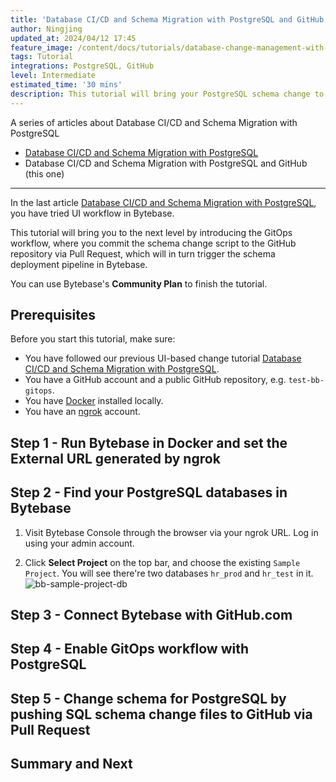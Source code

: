```yaml
---
title: 'Database CI/CD and Schema Migration with PostgreSQL and GitHub'
author: Ningjing
updated_at: 2024/04/12 17:45
feature_image: /content/docs/tutorials/database-change-management-with-postgresql-and-github/feature-image.webp
tags: Tutorial
integrations: PostgreSQL, GitHub
level: Intermediate
estimated_time: '30 mins'
description: This tutorial will bring your PostgreSQL schema change to the next level by introducing the GitOps connector, where you commit schema change script to the GitHub repository via pull request, which will in turn trigger the schema deployment pipeline in Bytebase.
---
```


A series of articles about Database CI/CD and Schema Migration with PostgreSQL

- [Database CI/CD and Schema Migration with PostgreSQL](/docs/tutorials/database-change-management-with-postgresql)
- Database CI/CD and Schema Migration with PostgreSQL and GitHub (this one)

---

In the last article [Database CI/CD and Schema Migration with PostgreSQL](/docs/tutorials/database-change-management-with-postgresql), you have tried UI workflow in Bytebase.

This tutorial will bring you to the next level by introducing the GitOps workflow, where you commit the schema change script to the GitHub repository via Pull Request, which will in turn trigger the schema deployment pipeline in Bytebase.

You can use Bytebase's **Community Plan** to finish the tutorial.

## Prerequisites

Before you start this tutorial, make sure:

- You have followed our previous UI-based change tutorial [Database CI/CD and Schema Migration with PostgreSQL](/docs/tutorials/database-change-management-with-postgresql).
- You have a GitHub account and a public GitHub repository, e.g. `test-bb-gitops`.
- You have [Docker](https://www.docker.com/) installed locally.
- You have an [ngrok](http://ngrok.com) account.

## Step 1 - Run Bytebase in Docker and set the External URL generated by ngrok

<IncludeBlock url="/docs/get-started/install/vcs-with-ngrok"></IncludeBlock>

## Step 2 - Find your PostgreSQL databases in Bytebase

1. Visit Bytebase Console through the browser via your ngrok URL. Log in using your admin account.

1. Click **Select Project** on the top bar, and choose the existing `Sample Project`. You will see there're two databases `hr_prod` and `hr_test` in it.
   ![bb-sample-project-db](/content/docs/tutorials/database-change-management-with-postgresql-and-github/bb-sample-project-db.webp)

## Step 3 - Connect Bytebase with GitHub.com

<IncludeBlock url="/docs/tutorials/share/vcs-with-github"></IncludeBlock>

## Step 4 - Enable GitOps workflow with PostgreSQL

<IncludeBlock url="/docs/tutorials/share/vcs-in-project-github"></IncludeBlock>

## Step 5 - Change schema for PostgreSQL by pushing SQL schema change files to GitHub via Pull Request

<IncludeBlock url="/docs/tutorials/share/vcs-change-github" db="postgres"></IncludeBlock>

## Summary and Next

<IncludeBlock url="/docs/tutorials/share/vcs-summary-github"></IncludeBlock>
